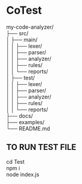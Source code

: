 ﻿# CoTest<br/>
my-code-analyzer/ <br/>
├── src/<br/>
│   ├── main/<br/>
│   │   ├── lexer/<br/>
│   │   ├── parser/<br/>
│   │   ├── analyzer/<br/>
│   │   ├── rules/<br/>
│   │   └── reports/<br/>
│   ├── test/<br/>
│   │   ├── lexer/<br/>
│   │   ├── parser/<br/>
│   │   ├── analyzer/<br/>
│   │   ├── rules/<br/>
│   │   └── reports/<br/>
├── docs/<br/>
├── examples/<br/>
└── README.md

## TO RUN TEST FILE 

cd Test <br/>
npm i <br/>
node index.js
